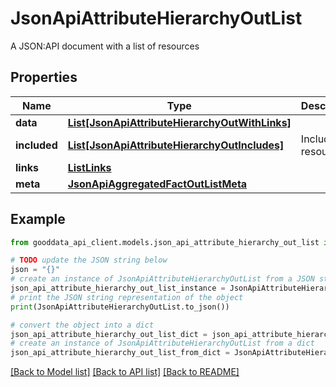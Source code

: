 # JsonApiAttributeHierarchyOutList

A JSON:API document with a list of resources

## Properties

Name | Type | Description | Notes
------------ | ------------- | ------------- | -------------
**data** | [**List[JsonApiAttributeHierarchyOutWithLinks]**](JsonApiAttributeHierarchyOutWithLinks.md) |  | 
**included** | [**List[JsonApiAttributeHierarchyOutIncludes]**](JsonApiAttributeHierarchyOutIncludes.md) | Included resources | [optional] 
**links** | [**ListLinks**](ListLinks.md) |  | [optional] 
**meta** | [**JsonApiAggregatedFactOutListMeta**](JsonApiAggregatedFactOutListMeta.md) |  | [optional] 

## Example

```python
from gooddata_api_client.models.json_api_attribute_hierarchy_out_list import JsonApiAttributeHierarchyOutList

# TODO update the JSON string below
json = "{}"
# create an instance of JsonApiAttributeHierarchyOutList from a JSON string
json_api_attribute_hierarchy_out_list_instance = JsonApiAttributeHierarchyOutList.from_json(json)
# print the JSON string representation of the object
print(JsonApiAttributeHierarchyOutList.to_json())

# convert the object into a dict
json_api_attribute_hierarchy_out_list_dict = json_api_attribute_hierarchy_out_list_instance.to_dict()
# create an instance of JsonApiAttributeHierarchyOutList from a dict
json_api_attribute_hierarchy_out_list_from_dict = JsonApiAttributeHierarchyOutList.from_dict(json_api_attribute_hierarchy_out_list_dict)
```
[[Back to Model list]](../README.md#documentation-for-models) [[Back to API list]](../README.md#documentation-for-api-endpoints) [[Back to README]](../README.md)


